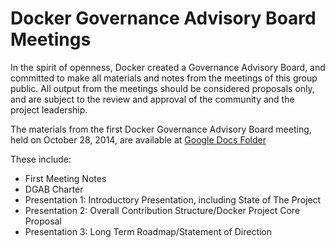 # Docker Governance Advisory Board Meetings

In the spirit of openness, Docker created a Governance Advisory Board, and committed to make all materials and notes from the meetings of this group public.
All output from the meetings should be considered proposals only, and are subject to the review and approval of the community and the project leadership.

The materials from the first Docker Governance Advisory Board meeting, held on October 28, 2014, are available at 
[Google Docs Folder](http://goo.gl/Alfj8r)

These include:

* First Meeting Notes 
* DGAB Charter 
* Presentation 1: Introductory Presentation, including State of The Project  
* Presentation 2: Overall Contribution Structure/Docker Project Core Proposal 
* Presentation 3: Long Term Roadmap/Statement of Direction 
 

